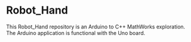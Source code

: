 # Robot_Hand
 
This Robot_Hand repository is an Arduino to C++ MathWorks exploration. The Arduino application is functional with the Uno board. 
